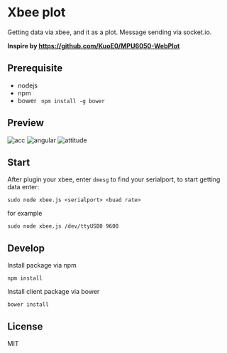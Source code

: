 # Xbee plot

Getting data via xbee, and it as a plot. Message sending via socket.io.

**Inspire by https://github.com/KuoE0/MPU6050-WebPlot**

## Prerequisite

- nodejs
- npm 
- bower ` npm install -g bower`

## Preview

![acc](https://raw.github.com/chilijung/flight-plot/master/preview/acceleration.jpg)
![angular](https://raw.github.com/chilijung/flight-plot/master/preview/angular_rate.jpg)
![attitude](https://raw.github.com/chilijung/flight-plot/master/preview/attitude.jpg)

## Start 

After plugin your xbee, enter `dmesg` to find your serialport, to start getting data enter:

```
sudo node xbee.js <serialport> <buad rate>
```

for example

```
sudo node xbee.js /dev/ttyUSB0 9600
```


## Develop

Install package via npm

```
npm install
```

Install client package via bower

```
bower install
```


## License

MIT

